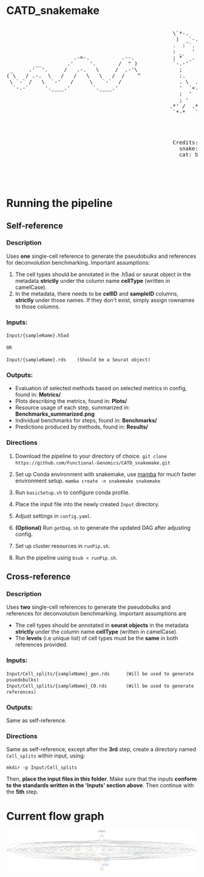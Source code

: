 # CATD_snakemake
<pre>

                                                    \`*-.                   
                                                     )  _`-.                
                                                    .  : `. .               
                                                    : _   '  \              
                     .-=-.          .--.            ; *` _.   `*-._         
         __        .'     '.       /  " )           `-.-'          `-.      
 _     .'  '.     /   .-.   \     /  .-'\             ;       `       `.    
( \   / .-.  \   /   /   \   \   /  /    ^            :.       .        \   
 \ `-` /   \  `-'   /     \   `-`  /                  . \  .   :   .-'   .  
  `-.-`     '.____.'       `.____.'                   '  `+.;  ;  '      :  
                                                      :  '  |    ;       ;-.
                                                      ; '   : :`-:     _.`* ;
                                                   .*' /  .*' ; .*`- +'  `*'
                                                    `*-*   `*-*  `*-*'    




                                                    Credits:
                                                      snake: jgs
                                                      cat: bug




</pre>

# Running the pipeline
## Self-reference
### Description
Uses **one** single-cell reference to generate the pseudobulks and references for deconvolution benchmarking. Important assumptions:
1. The cell types should be annotated in the .h5ad or seurat object in the metadata **strictly** under the column name **cellType** (written in camelCase).
2. In the metadata, there needs to be **cellID** and **sampleID** columns, **strictly** under those names. If they don't exist, simply assign rownames to those columns.

### Inputs:
	Input/{sampleName}.h5ad				

	OR				

	Input/{sampleName}.rds    (Should be a Seurat object)

### Outputs:
- Evaluation of selected methods based on selected metrics in config, found in: **Metrics/**
- Plots describing the metrics, found in: **Plots/**
- Resource usage of each step, summarized in: **Benchmarks_summarized.png**
- Individual benchmarks for steps, found in: **Benchmarks/**
- Predictions produced by methods, found in: **Results/**

### Directions

 1. Download the pipeline to your directory of choice.
	`git clone https://github.com/Functional-Genomics/CATD_snakemake.git`

 2. Set up Conda environment with snakemake, use [mamba](https://github.com/mamba-org/mamba) for much faster environment setup.
	  `mamba create -n snakemake snakemake`
 3. Run `basicSetup.sh` to configure conda profile.
 4.  Place the input file into the newly created `Input` directory.
 5. Adjust settings in `config.yaml`.
 6. **(Optional)** Run `getDag.sh` to generate the updated DAG after adjusting config.
 7. Set up cluster resources in `runPip.sh`.
 8. Run the pipeline using `bsub < runPip.sh`.

## Cross-reference
### Description
Uses **two** single-cell references to generate the pseudobulks and references for deconvolution benchmarking.  Important assumptions are
-	The cell types should be annotated in **seurat objects** in the metadata **strictly** under the column name **cellType** (written in camelCase).
-	The **levels** (i.e unique list) of cell types must be the **same** in both references provided.

### Inputs:
	Input/Cell_splits/{sampleName}_gen.rds		(Will be used to generate psuedobulks)				
	Input/Cell_splits/{sampleName}_C0.rds    	(Will be used to generate references)

### Outputs:
Same as self-reference.

### Directions
Same as self-reference, except after the **3rd** step, create a directory named `Cell_splits` within input, using:

	mkdir -p Input/Cell_splits

Then, **place the input files in this folder**. Make sure that the inputs **conform to the standards written in the 'Inputs' section above**. Then continue with the **5th** step.

# Current flow graph
<img src="https://github.com/Functional-Genomics/CATD_snakemake/blob/main/dag.png" alt="drawing">
